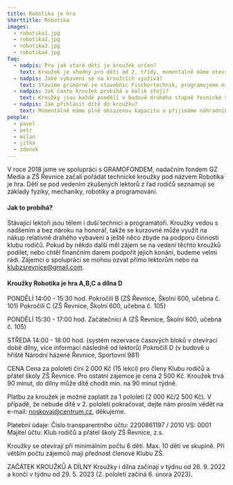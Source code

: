 ```yaml
---
title: Robotika je hra
shorttitle: Robotika
images:
  - robotika1.jpg
  - robotika2.jpg
  - robotika3.jpg
  - robotika4.jpg
faq:
  - nadpis: Pro jak staré děti je kroužek určen?
    text: Kroužek je vhodný pro děti od 2. třídy, momentálně máme otevřené celkem 3 kroužky a navštěvují je děti od 2. do 5. třídy.
  - nadpis: Jaké vybavení se na kroužcích využívá?
    text: Stavíme primárně ze stavebnic Fischertechnik, programujeme micro:bity a občas hrajeme Minecraft Education.
  - nadpis: Jak často kroužek probíhá a kolik stojí?
    text: Kroužky jsou každé pondělí v budově druhého stupně řevnické školy. Kroužek stojí 2000 Kč na půl roku (pro členy Klubu ZŠ Řevnice, pro nečleny je cena 2 500 Kč), získané finance využíváme na nákup vybavení a další náklady spojené s kroužkem. Od školního roku 2022/23 bude pro pokročilé děti fungovat také dílna v prostorách areálu Národní házené v Řevnicích, Sportovní 981. Otevřená bude každou středu od 14:00 do 18:00 hod. S podporou lektora tu děti od 6. třídy budou tvořit vlastní projekty. Budou využívat 3D tisk, programovat, stavět, pájet a dělat spoustu dalších zajímavých věcí. Cena za vstup do dílny je také 2000 Kč za pololetí.   
  - nadpis: Jak přihlásit dítě do kroužku?
    text: Momentálně máme plně obsazenou kapacitu a přijímáme náhradníky.
people:
  - pavel
  - petr
  - milan
  - jitka
  - zdenek
---
```

V roce 2018 jsme ve spolupráci s GRAMOFONDEM, nadačním fondem GZ Media a ZŠ Řevnice začali pořádat technické kroužky pod názvem Robotika je hra. Děti se pod vedením zkušených lektorů z řad rodičů seznamují se základy fyziky, mechaniky, robotiky a programování. 

<!--vice-->

#### Jak to probíhá?

Stávající lektoři jsou tělem i duší technici a programátoři. Kroužky vedou s nadšením a bez nároku na honorář, takže se kurzovné může využít na nákup relativně drahého vybavení a ještě něco zbyde na podporu činnosti klubu rodičů. Pokud by někdo další měl zájem se na vedení těchto kroužků podílet, nebo chtěl finančním darem podpořit jejich konání, budeme velmi rádi. Zájemci o spolupráci se mohou ozvat přímo lektorům nebo na [klubzsrevnice@gmail.com](mailto:klubzsrevnice@gmail.com).

#### Kroužky Robotika je hra A,B,C a dílna D

PONDĚLÍ 14:00 - 15:30 hod.
Pokročilí B 
(ZŠ Řevnice, Školní 600, učebna č. 101)
Pokročilí C 
(ZŠ Řevnice, Školní 600, učebna č. 105)

PONDĚLÍ 15:30 - 17:00 hod.
Začátečníci A 
(ZŠ Řevnice, Školní 600, učebna č. 105)

STŘEDA 14:00 - 18:00 hod. 
(systém rezervace časových bloků v otevírací době dílny, více informací následně od lektorů)
Pokročilí D 
(v budově u hřiště Národní házené Řevnice,  Sportovní 981)  

CENA
Cena za pololetí činí 2 000 Kč (15 lekcí) pro členy Klubu rodičů a přátel školy ZŠ Řevnice.
Pro ostatní zájemce je cena 2 500 Kč. Kroužek trvá 90 minut, do dílny může dítě chodit min. na 90 minut týdně.  

Platbu za kroužek je možné zaplatit za 1 pololetí (2 000 Kč/2 500 Kč). V případě, že nebude dítě v 2. pololetí pokračovat, dejte nám prosím vědět na e-mail: noskovaj@centrum.cz, děkujeme. 

Platební údaje: 
Číslo transparentního účtu: 2200861197 / 2010
VS: 0001
Majitel účtu: Klub rodičů a přátel školy ZŠ Řevnice, z.s.

Kroužky se otevírají při minimálním počtu 6 dětí. Max. 10 dětí ve skupině. Při větším počtu zájemců mají přednost členové Klubu ZŠ.

ZAČÁTEK KROUŽKŮ A DÍLNY
Kroužky i dílna začínají v týdnu od 26. 9. 2022 a končí v týdnu od 29. 5. 2023 (2. pololetí začíná 6. února 2023). 
